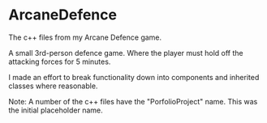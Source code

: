 # ArcaneDefence
The c++ files from my Arcane Defence game.

A small 3rd-person defence game. Where the player must hold off the attacking forces for 5 minutes.

I made an effort to break functionality down into components and inherited classes where reasonable. 


Note: A number of the c++ files have the "PorfolioProject" name. This was the initial placeholder name.
